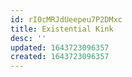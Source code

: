 ```yaml
---
id: rI0cMRJdUeepeu7P2DMxc
title: Existential Kink
desc: ''
updated: 1643723096357
created: 1643723096357
---
```


